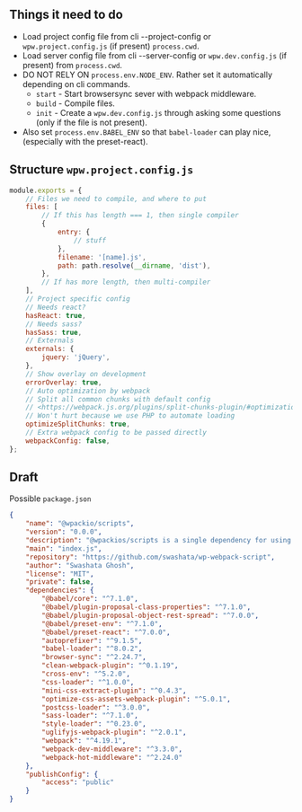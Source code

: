 ## Things it need to do

-   Load project config file from cli --project-config or `wpw.project.config.js` (if present) `process.cwd`.
-   Load server config file from cli --server-config or `wpw.dev.config.js` (if present) from `process.cwd`.
-   DO NOT RELY ON `process.env.NODE_ENV`. Rather set it automatically depending on cli commands.
    -   `start` - Start browsersync sever with webpack middleware.
    -   `build` - Compile files.
    -   `init` - Create a `wpw.dev.config.js` through asking some questions (only if the file is not present).
-   Also set `process.env.BABEL_ENV` so that `babel-loader` can play nice, (especially with the preset-react).

## Structure `wpw.project.config.js`

```js
module.exports = {
	// Files we need to compile, and where to put
	files: [
		// If this has length === 1, then single compiler
		{
			entry: {
				// stuff
			},
			filename: '[name].js',
			path: path.resolve(__dirname, 'dist'),
		},
		// If has more length, then multi-compiler
	],
	// Project specific config
	// Needs react?
	hasReact: true,
	// Needs sass?
	hasSass: true,
	// Externals
	externals: {
		jquery: 'jQuery',
	},
	// Show overlay on development
	errorOverlay: true,
	// Auto optimization by webpack
	// Split all common chunks with default config
	// <https://webpack.js.org/plugins/split-chunks-plugin/#optimization-splitchunks>
	// Won't hurt because we use PHP to automate loading
	optimizeSplitChunks: true,
	// Extra webpack config to be passed directly
	webpackConfig: false,
};
```

## Draft

Possible `package.json`

```json
{
	"name": "@wpackio/scripts",
	"version": "0.0.0",
	"description": "@wpackios/scripts is a single dependency for using WordPress webpack script.",
	"main": "index.js",
	"repository": "https://github.com/swashata/wp-webpack-script",
	"author": "Swashata Ghosh",
	"license": "MIT",
	"private": false,
	"dependencies": {
		"@babel/core": "^7.1.0",
		"@babel/plugin-proposal-class-properties": "^7.1.0",
		"@babel/plugin-proposal-object-rest-spread": "^7.0.0",
		"@babel/preset-env": "^7.1.0",
		"@babel/preset-react": "^7.0.0",
		"autoprefixer": "^9.1.5",
		"babel-loader": "^8.0.2",
		"browser-sync": "^2.24.7",
		"clean-webpack-plugin": "^0.1.19",
		"cross-env": "^5.2.0",
		"css-loader": "^1.0.0",
		"mini-css-extract-plugin": "^0.4.3",
		"optimize-css-assets-webpack-plugin": "^5.0.1",
		"postcss-loader": "^3.0.0",
		"sass-loader": "^7.1.0",
		"style-loader": "^0.23.0",
		"uglifyjs-webpack-plugin": "^2.0.1",
		"webpack": "^4.19.1",
		"webpack-dev-middleware": "^3.3.0",
		"webpack-hot-middleware": "^2.24.0"
	},
	"publishConfig": {
		"access": "public"
	}
}
```
